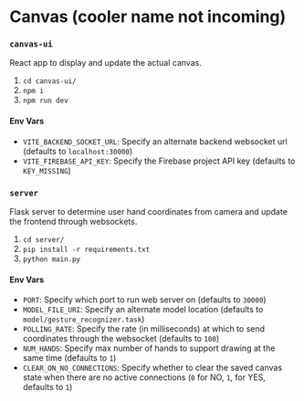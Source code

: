 # Canvas (cooler name not incoming)

### `canvas-ui`

React app to display and update the actual canvas.

1. `cd canvas-ui/`
2. `npm i`
3. `npm run dev`

#### Env Vars

- `VITE_BACKEND_SOCKET_URL`: Specify an alternate backend websocket url (defaults to `localhost:30000`)
- `VITE_FIREBASE_API_KEY`: Specify the Firebase project API key (defaults to `KEY_MISSING`)

### `server`

Flask server to determine user hand coordinates from camera and update the frontend through websockets.

1. `cd server/`
2. `pip install -r requirements.txt`
3. `python main.py`

#### Env Vars

- `PORT`: Specify which port to run web server on (defaults to `30000`)
- `MODEL_FILE_URI`: Specify an alternate model location (defaults to `model/gesture_recognizer.task`)
- `POLLING_RATE`: Specify the rate (in milliseconds) at which to send coordinates through the websocket (defaults to `100`)
- `NUM_HANDS`: Specify max number of hands to support drawing at the same time (defaults to `1`)
- `CLEAR_ON_NO_CONNECTIONS`: Specify whether to clear the saved canvas state when there are no active connections (`0` for NO, `1`, for YES, defaults to `1`)
